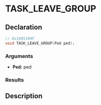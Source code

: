 # TASK_LEAVE_GROUP

## Declaration
```cpp
// 0x1905109F
void TASK_LEAVE_GROUP(Ped ped);
```

### Arguments
- **Ped:** ped

### Results

## Description
